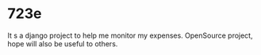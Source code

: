 723e
====

It s a django project to help me monitor my expenses. OpenSource project, hope will also be useful to others.
